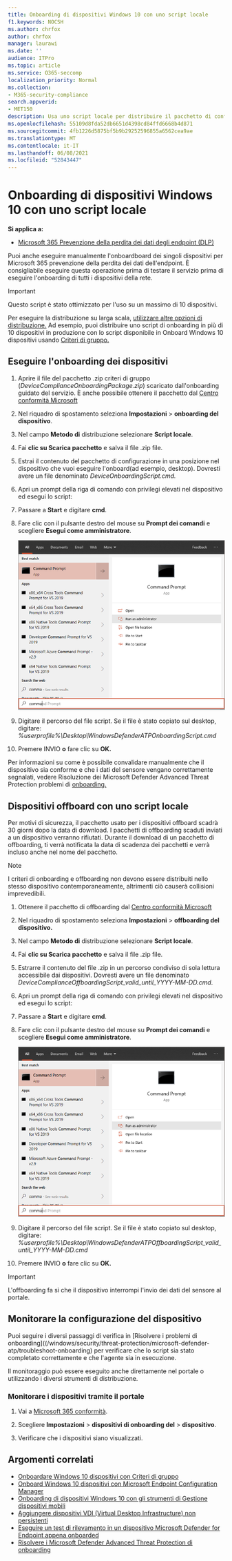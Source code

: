 ```yaml
---
title: Onboarding di dispositivi Windows 10 con uno script locale
f1.keywords: NOCSH
ms.author: chrfox
author: chrfox
manager: laurawi
ms.date: ''
audience: ITPro
ms.topic: article
ms.service: O365-seccomp
localization_priority: Normal
ms.collection:
- M365-security-compliance
search.appverid:
- MET150
description: Usa uno script locale per distribuire il pacchetto di configurazione nei dispositivi in modo che siano onboarded nel servizio.
ms.openlocfilehash: 55109d8fda52db6651d4398cd84ffd6668b4d871
ms.sourcegitcommit: 4fb1226d5875bf5b9b29252596855a6562cea9ae
ms.translationtype: MT
ms.contentlocale: it-IT
ms.lasthandoff: 06/08/2021
ms.locfileid: "52843447"
---
```

# <a name="onboard-windows-10-devices-using-a-local-script"></a>Onboarding di dispositivi Windows 10 con uno script locale

**Si applica a:**

- [Microsoft 365 Prevenzione della perdita dei dati degli endpoint (DLP)](./endpoint-dlp-learn-about.md)

Puoi anche eseguire manualmente l'onboardboard dei singoli dispositivi per Microsoft 365 prevenzione della perdita dei dati dell'endpoint. È consigliabile eseguire questa operazione prima di testare il servizio prima di eseguire l'onboarding di tutti i dispositivi della rete.

> [!IMPORTANT]
> Questo script è stato ottimizzato per l'uso su un massimo di 10 dispositivi.
>
> Per eseguire la distribuzione su larga scala, [utilizzare altre opzioni di distribuzione.](dlp-configure-endpoints.md) Ad esempio, puoi distribuire uno script di onboarding in più di 10 dispositivi in produzione con lo script disponibile in Onboard Windows 10 dispositivi usando [Criteri di gruppo.](dlp-configure-endpoints-gp.md)

## <a name="onboard-devices"></a>Eseguire l'onboarding dei dispositivi
 
1.  Aprire il file del pacchetto .zip criteri di gruppo (*DeviceComplianceOnboardingPackage.zip*) scaricato dall'onboarding guidato del servizio. È anche possibile ottenere il pacchetto dal [Centro conformità Microsoft](https://compliance.microsoft.com)

2. Nel riquadro di spostamento seleziona **Impostazioni**  >  **onboarding del dispositivo**.

3. Nel campo **Metodo di** distribuzione selezionare **Script locale**.

4. Fai **clic su Scarica pacchetto** e salva il file .zip file.
  
5. Estrai il contenuto del pacchetto di configurazione in una posizione nel dispositivo che vuoi eseguire l'onboard(ad esempio, desktop). Dovresti avere un file denominato *DeviceOnboardingScript.cmd.*

6.  Apri un prompt della riga di comando con privilegi elevati nel dispositivo ed esegui lo script:

7.  Passare a **Start** e digitare **cmd**.

8.  Fare clic con il pulsante destro del mouse su **Prompt dei comandi** e scegliere **Esegui come amministratore**.

    ![Menu Start finestra che punta a Esegui come amministratore](../media/dlp-run-as-admin.png)

9.  Digitare il percorso del file script. Se il file è stato copiato sul desktop, digitare: *%userprofile%\Desktop\WindowsDefenderATPOnboardingScript.cmd*

10.  Premere INVIO **o** fare clic su **OK.**

Per informazioni su come è possibile convalidare manualmente che il dispositivo sia conforme e che i dati del sensore vengano correttamente segnalati, vedere Risoluzione dei Microsoft Defender Advanced Threat Protection problemi di [onboarding.](/windows/security/threat-protection/microsoft-defender-atp/troubleshoot-onboarding)

## <a name="offboard-devices-using-a-local-script"></a>Dispositivi offboard con uno script locale
Per motivi di sicurezza, il pacchetto usato per i dispositivi offboard scadrà 30 giorni dopo la data di download. I pacchetti di offboarding scaduti inviati a un dispositivo verranno rifiutati. Durante il download di un pacchetto di offboarding, ti verrà notificata la data di scadenza dei pacchetti e verrà incluso anche nel nome del pacchetto.

> [!NOTE]
> I criteri di onboarding e offboarding non devono essere distribuiti nello stesso dispositivo contemporaneamente, altrimenti ciò causerà collisioni imprevedibili.

1. Ottenere il pacchetto di offboarding dal [Centro conformità Microsoft](https://compliance.microsoft.com)

2. Nel riquadro di spostamento seleziona **Impostazioni**  >  **offboarding del dispositivo.**

3. Nel campo **Metodo di** distribuzione selezionare **Script locale**.

4. Fai **clic su Scarica pacchetto** e salva il file .zip file.

5. Estrarre il contenuto del file .zip in un percorso condiviso di sola lettura accessibile dai dispositivi. Dovresti avere un file denominato *DeviceComplianceOffboardingScript_valid_until_YYYY-MM-DD.cmd*.

6.  Apri un prompt della riga di comando con privilegi elevati nel dispositivo ed esegui lo script:

7.  Passare a **Start** e digitare **cmd**.

8.  Fare clic con il pulsante destro del mouse su **Prompt dei comandi** e scegliere **Esegui come amministratore**.

    ![Menu Start finestra che punta a Esegui come amministratore](../media/dlp-run-as-admin.png)

9.  Digitare il percorso del file script. Se il file è stato copiato sul desktop, digitare: *%userprofile%\Desktop\WindowsDefenderATPOffboardingScript_valid_until_YYYY-MM-DD.cmd*

10.  Premere INVIO **o** fare clic su **OK.**

> [!IMPORTANT]
> L'offboarding fa sì che il dispositivo interrompi l'invio dei dati del sensore al portale.


## <a name="monitor-device-configuration"></a>Monitorare la configurazione del dispositivo
Puoi seguire i diversi passaggi di verifica in [Risolvere i problemi di onboarding]((/windows/security/threat-protection/microsoft-defender-atp/troubleshoot-onboarding) per verificare che lo script sia stato completato correttamente e che l'agente sia in esecuzione.

Il monitoraggio può essere eseguito anche direttamente nel portale o utilizzando i diversi strumenti di distribuzione.

### <a name="monitor-devices-using-the-portal"></a>Monitorare i dispositivi tramite il portale
1. Vai a [Microsoft 365 conformità](https://compliance.microsoft.com).

2. Scegliere **Impostazioni**  >  **dispositivi di onboarding del**  >  **dispositivo**.

3. Verificare che i dispositivi siano visualizzati.


## <a name="related-topics"></a>Argomenti correlati
- [Onboardare Windows 10 dispositivi con Criteri di gruppo](dlp-configure-endpoints-gp.md)
- [Onboard Windows 10 dispositivi con Microsoft Endpoint Configuration Manager](dlp-configure-endpoints-sccm.md)
- [Onboarding di dispositivi Windows 10 con gli strumenti di Gestione dispositivi mobili](dlp-configure-endpoints-mdm.md)
- [Aggiungere dispositivi VDI (Virtual Desktop Infrastructure) non persistenti](dlp-configure-endpoints-vdi.md)
- [Eseguire un test di rilevamento in un dispositivo Microsoft Defender for Endpoint appena onboarded](/windows/security/threat-protection/microsoft-defender-atp/run-detection-test)
- [Risolvere i Microsoft Defender Advanced Threat Protection di onboarding](/windows/security/threat-protection/microsoft-defender-atp/troubleshoot-onboarding)